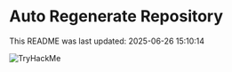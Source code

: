 # Auto Regenerate Repository

This README was last updated: 2025-06-26 15:10:14

 ![TryHackMe](https://tryhackme.com/badge/533634)